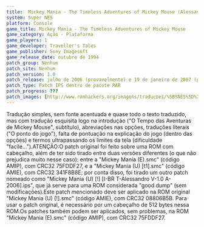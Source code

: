 ```yaml
---
title:  Mickey Mania - The Timeless Adventures of Mickey Mouse (Alessandro)
system: Super NES
platform: Console
game_title: Mickey Mania - The Timeless Adventures of Mickey Mouse
game_category: Ação - Plataforma
game_players: 1
game_developer: Traveller's Tales
game_publisher: Sony Imagesoft
game_release_date: outubro de 1994
patch_group: Nenhum
patch_site: Nenhum
patch_version: 1.0
patch_release: julho de 2006 (provavelmente) e 19 de janeiro de 2007 (para a Central de Traduções, provavelmente)
patch_type: Patch IPS dentro de pacote RAR
patch_progress: ???
patch_images: [http://www.romhackers.org/imagens/traducoes/%5BSNES%5D%20Mickey%20Mania%20-%20The%20Timeless%20Adventures%20of%20Mickey%20Mouse%20-%20Alessandro%20-%201.png,http://www.romhackers.org/imagens/traducoes/%5BSNES%5D%20Mickey%20Mania%20-%20The%20Timeless%20Adventures%20of%20Mickey%20Mouse%20-%20Alessandro%20-%202.png,http://www.romhackers.org/imagens/traducoes/%5BSNES%5D%20Mickey%20Mania%20-%20The%20Timeless%20Adventures%20of%20Mickey%20Mouse%20-%20Alessandro%20-%203.png]
---
```

Tradução simples, sem fonte acentuada e quase todo o texto traduzido, mas com tradução esquisita logo na introdução ("O Tempo das Aventuras de Mickey Mouse", subtítulo), abreviações nas opções, traduções literais ("O ponto do jogo"), falta de pontuação na explicação do jogo (dentro das opções) e termos ultrapassando os limites da tela (dificuldade "facile...").ATENÇÃO:O patch original foi feito sobre uma ROM com cabeçalho, além de ter sido tirado entre duas versões diferentes (o que não prejudica muito nesse caso): entre a "Mickey Mania (E).smc" (código AMIP), com CRC32 75FDDF27, e a "Mickey Mania (U) [t1].smc" (código AMIE), com CRC32 341F8B8E; por conta disso, foi tirado um outro patch nomeado como "Mickey Mania (U) [!] [I-BR T-Alessandro V-1.0 A-2006].ips", que já serve para uma ROM considerada "good dump" (sem modificações).Este patch mencionado deve ser aplicado na ROM original "Mickey Mania (U) [!].smc" (código AMIE), com CRC32 08806B5B. Para usar o patch original, é necessário por um cabeçalho de 512 bytes nessa ROM.Os patches também podem ser aplicados, sem problemas, na ROM "Mickey Mania (E).smc" (código AMIP), com CRC32 75FDDF27.